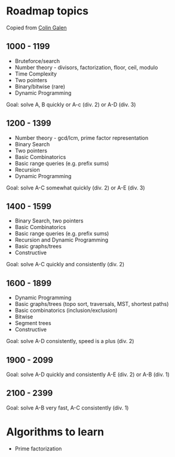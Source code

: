 # Roadmap topics

Copied from [Colin Galen](https://www.youtube.com/watch?v=bSdp2WeyuJY&t=2525s&ab_channel=ColinGalen)
## 1000 - 1199
 - Bruteforce/search
 - Number theory - divisors, factorization, floor, ceil, modulo
 - Time Complexity
 - Two pointers
 - Binary/bitwise (rare)
 - Dynamic Programming

Goal: solve A, B quickly or A-c (div. 2) or A-D (div. 3)

## 1200 - 1399
 - Number theory - gcd/lcm, prime factor representation
 - Binary Search
 - Two pointers
 - Basic Combinatorics
 - Basic range queries (e.g. prefix sums)
 - Recursion
 - Dynamic Programming

Goal: solve A-C somewhat quickly (div. 2) or A-E (div. 3)

## 1400 - 1599
 - Binary Search, two pointers
 - Basic Combinatorics
 - Basic range queries (e.g. prefix sums)
 - Recursion and Dynamic Programming
 - Basic graphs/trees
 - Constructive

Goal: solve A-C quickly and consistently (div. 2)

## 1600 - 1899

 - Dynamic Programming
 - Basic graphs/trees (topo sort, traversals, MST, shortest paths)
 - Basic combinatorics (inclusion/exclusion)
 - Bitwise
 - Segment trees
 - Constructive

Goal: solve A-D consistently, speed is a plus (div. 2)
 

## 1900 - 2099
Goal: solve A-D quickly and consistently A-E (div. 2) or A-B (div. 1)

## 2100 - 2399
Goal: solve A-B very fast, A-C consistently (div. 1)

# Algorithms to learn
 - Prime factorization